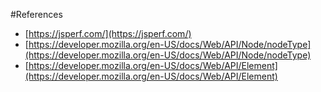 #References
 - [https://jsperf.com/](https://jsperf.com/)
 - [https://developer.mozilla.org/en-US/docs/Web/API/Node/nodeType](https://developer.mozilla.org/en-US/docs/Web/API/Node/nodeType)
 - [https://developer.mozilla.org/en-US/docs/Web/API/Element](https://developer.mozilla.org/en-US/docs/Web/API/Element)